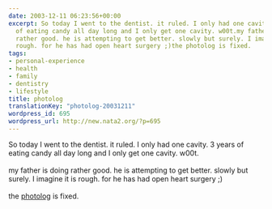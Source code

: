 ```yaml
---
date: 2003-12-11 06:23:56+00:00
excerpt: So today I went to the dentist. it ruled. I only had one cavity. 3 years
  of eating candy all day long and I only get one cavity. w00t.my father is doing
  rather good. he is attempting to get better. slowly but surely. I imagine it is
  rough. for he has had open heart surgery ;)the photolog is fixed.
tags:
- personal-experience
- health
- family
- dentistry
- lifestyle
title: photolog
translationKey: "photolog-20031211"
wordpress_id: 695
wordpress_url: http://new.nata2.org/?p=695
---
```


So today I went to the dentist. it ruled. I only had one cavity. 3 years of eating candy all day long and I only get one cavity. w00t.<br/><br/>my father is doing rather good. he is attempting to get better. slowly but surely. I imagine it is rough. for he has had open heart surgery ;)<br/><br/>the <a href="photolog.php">photolog</a> is fixed.